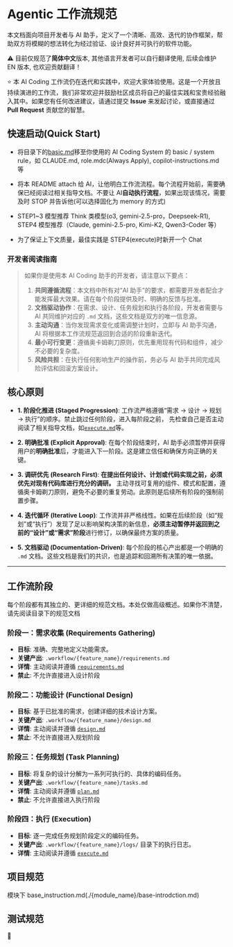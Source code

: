 # Agentic 工作流规范

本文档面向项目开发者与 AI 助手，定义了一个清晰、高效、迭代的协作框架，帮助双方将模糊的想法转化为经过验证、设计良好并可执行的软件功能。

⚠️ 目前仅规范了**简体中文**版本, 其他语言开发者可以自行翻译使用, 后续会维护 EN 版本, 也欢迎贡献翻译！

⭐️ 本 AI Coding 工作流仍在迭代和实践中，欢迎大家体验使用。这是一个开放且持续演进的工作流，我们非常欢迎并鼓励社区成员将自己的最佳实践和宝贵经验融入其中。如果您有任何改进建议，请通过提交 **Issue** 来发起讨论，或直接通过 **Pull Request** 贡献您的智慧。

## 快速启动(Quick Start)

- 将目录下的[basic.md](./basic.md)移至你使用的 AI Coding System 的 basic / system rule，如 CLAUDE.md, role.mdc(Always Apply), copilot-instructions.md 等

- 将本 README attach 给 AI，让他明白工作流流程。每个流程开始前，需要确保已经阅读过相关指导文档。不要让 AI**自动执行流程**，如果出现该情况，需要及时 STOP 并告诉他(可以选择固化为 memory 的方式)

- STEP1~3 模型推荐 Think 类模型(o3, gemini-2.5-pro，Deepseek-R1), STEP4 模型推荐（Claude, gemini-2.5-pro, Kimi-K2, Qwen3-Coder 等）

- 为了保证上下文质量，最佳实践是 STEP4(execute)时新开一个 Chat

### 开发者阅读指南

> 如果你是使用本 AI Coding 助手的开发者，请注意以下要点：
>
> 1. **共同遵循流程**：本文档中所有对“AI 助手”的要求，都需要开发者配合才能发挥最大效果。请在每个阶段提供及时、明确的反馈与批准。
> 2. **文档驱动协作**：在需求、设计、任务规划和执行各阶段，开发者需要与 AI 共同维护对应的 `.md` 文档，这些文档是双方的唯一信息源。
> 3. **主动沟通**：当你发现需求变化或需调整计划时，立即与 AI 助手沟通，AI 将根据本工作流规范返回到合适的阶段重新迭代。
> 4. **最小可行变更**：遵循奥卡姆剃刀原则，优先重用现有代码和组件，减少不必要的复杂度。
> 5. **风险共担**：在执行任何影响生产的操作前，务必与 AI 助手共同完成风险评估和回滚方案设计。

## 核心原则

- **1. 阶段化推进 (Staged Progression)**: 工作流严格遵循“需求 -> 设计 -> 规划 -> 执行”的顺序。禁止跳过任何阶段，进入每阶段之前， 先检查自己是否主动阅读了相关指导文档，如[`execute.md`](./execute.md)等。

- **2. 明确批准 (Explicit Approval)**: 在每个阶段结束时，AI 助手必须暂停并获得用户的**明确批准**后，才能进入下一阶段。这是建立信任和确保方向正确的关键。

- **3. 调研优先 (Research First)**: **在提出任何设计、计划或代码实现之前，必须优先对现有代码库进行充分的调研。** 主动寻找可复用的组件、模式和配置，遵循奥卡姆剃刀原则，避免不必要的重复劳动。此原则是后续所有阶段的强制前置步骤。

- **4. 迭代循环 (Iterative Loop)**: 工作流并非严格线性。如果在后续阶段（如“规划”或“执行”）发现了足以影响架构决策的新信息，**必须主动暂停并返回到之前的“设计”或“需求”阶段**进行修订，以确保最终方案的质量。

- **5. 文档驱动 (Documentation-Driven)**: 每个阶段的核心产出都是一个明确的 `.md` 文档。这些文档是我们的共识，也是追踪和回溯所有决策的唯一依据。

---

## 工作流阶段

每个阶段都有其独立的、更详细的规范文档。本处仅做高级概述。如果你不清楚，请先阅读目录下的规范文档

### 阶段一：需求收集 (Requirements Gathering)

- **目标**: 准确、完整地定义功能需求。
- **关键产出**: `.workflow/{feature_name}/requirements.md`
- **详情**: 主动阅读并遵循 [`requirements.md`](./requirements.md)
- **禁止**: 不允许直接进入设计阶段

### 阶段二：功能设计 (Functional Design)

- **目标**: 基于已批准的需求，创建详细的技术设计方案。
- **关键产出**: `.workflow/{feature_name}/design.md`
- **详情**: 主动阅读并遵循 [`design.md`](./design.md)
- **禁止**: 不允许直接进入规划阶段

### 阶段三：任务规划 (Task Planning)

- **目标**: 将复杂的设计分解为一系列可执行的、具体的编码任务。
- **关键产出**: `.workflow/{feature_name}/tasks.md`
- **详情**: 主动阅读并遵循 [`plan.md`](./plan.md)
- **禁止**: 不允许直接进入执行阶段

### 阶段四：执行 (Execution)

- **目标**: 逐一完成任务规划阶段定义的编码任务。
- **关键产出**: `.workflow/{feature_name}/logs/` 目录下的执行日志。
- **详情**: 主动阅读并遵循 [`execute.md`](./execute.md)

## 项目规范

模块下 base_instruction.md(./{module_name}/base-introdction.md)

## 测试规范

🚧
